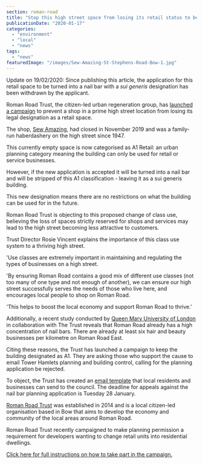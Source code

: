 ```yaml
---
section: roman-road
title: "Stop this high street space from losing its retail status to become another nail bar"
publicationDate: "2020-01-17"
categories: 
  - "environment"
  - "local"
  - "news"
tags: 
  - "news"
featuredImage: "/images/Sew-Amazing-St-Stephens-Road-Bow-1.jpg"
---
```


Update on 19/02/2020: Since publishing this article, the application for this retail space to be turned into a nail bar with a _sui generis_ designation has been withdrawn by the applicant.

Roman Road Trust, the citizen-led urban regeneration group, has [launched a campaign](https://romanroadtrust.co.uk/help-keep-retail-units/) to prevent a shop in a prime high street location from losing its legal designation as a retail space.

The shop, [Sew Amazing](https://romanroadlondon.com/robb-myers-sew-amazing-sewing-machine-fixer/), had closed in November 2019 and was a family-run haberdashery on the high street since 1947.

This currently empty space is now categorised as A1 Retail: an urban planning category meaning the building can only be used for retail or service businesses.

However, if the new application is accepted it will be turned into a nail bar and will be stripped of this A1 classification - leaving it as a sui generis building. 

This new designation means there are no restrictions on what the building can be used for in the future.

Roman Road Trust is objecting to this proposed change of class use, believing the loss of spaces strictly reserved for shops and services may lead to the high street becoming less attractive to customers.

Trust Director Rosie Vincent explains the importance of this class use system to a thriving high street.

'Use classes are extremely important in maintaining and regulating the types of businesses on a high street.

'By ensuring Roman Road contains a good mix of different use classes (not too many of one type and not enough of another), we can ensure our high street successfully serves the needs of those who live here, and encourages local people to shop on Roman Road.

'This helps to boost the local economy and support Roman Road to thrive.'

Additionally, a recent study conducted by [Queen Mary University of London](https://romanroadtrust.co.uk/qconsult-dual-use-class-report/) in collaboration with The Trust reveals that Roman Road already has a high concentration of nail bars. There are already at least six hair and beauty businesses per kilometre on Roman Road East.

Citing these reasons, the Trust has launched a campaign to keep the building designated as A1. They are asking those who support the cause to email Tower Hamlets planning and building control, calling for the planning application be rejected.

To object, the Trust has created an [email template](https://romanroadtrust.co.uk/help-keep-retail-units/) that local residents and businesses can send to the council. The deadline for appeals against the nail bar planning application is Tuesday 28 January. 

[Roman Road Trust](https://romanroadtrust.co.uk/) was established in 2014 and is a local citizen-led organisation based in Bow that aims to develop the economy and community of the local areas around Roman Road.

Roman Road Trust recently campaigned to make planning permission a requirement for developers wanting to change retail units into residential dwellings.

[Click here for full instructions on how to take part in the campaign.](https://romanroadtrust.co.uk/help-keep-retail-units/)
